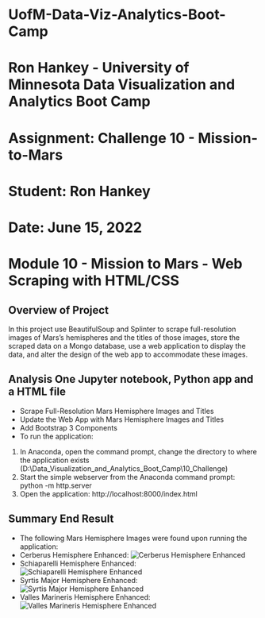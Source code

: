 # UofM-Data-Viz-Analytics-Boot-Camp
# Ron Hankey - University of Minnesota Data Visualization and Analytics Boot Camp
#                   Assignment: Challenge 10 - Mission-to-Mars
#                           Student: Ron Hankey
#                           Date: June 15, 2022

# Module 10 - Mission to Mars - Web Scraping with HTML/CSS

## Overview of Project
In this project use BeautifulSoup and Splinter to scrape full-resolution images of Mars’s hemispheres and the titles of those images, store the scraped data on a Mongo database, use a web application to display the data, and alter the design of the web app to accommodate these images.

## Analysis One Jupyter notebook, Python app and a HTML file
* Scrape Full-Resolution Mars Hemisphere Images and Titles
* Update the Web App with Mars Hemisphere Images and Titles
* Add Bootstrap 3 Components
* To run the application:
1. In Anaconda, open the command prompt, change the directory to where the application exists (D:\Data_Visualization_and_Analytics_Boot_Camp\10_Challenge)
2. Start the simple webserver from the Anaconda command prompt: python -m http.server
3. Open the application: http://localhost:8000/index.html

## Summary  End Result
* The following Mars Hemisphere Images were found upon running the application:
* Cerberus Hemisphere Enhanced: 
![Cerberus Hemisphere Enhanced](https://astrogeology.usgs.gov//cache/images/f5e372a36edfa389625da6d0cc25d905_cerberus_enhanced.tif_full.jpg)
* Schiaparelli Hemisphere Enhanced: 
![Schiaparelli Hemisphere Enhanced](https://astrogeology.usgs.gov//cache/images/3778f7b43bbbc89d6e3cfabb3613ba93_schiaparelli_enhanced.tif_full.jpg)
* Syrtis Major Hemisphere Enhanced: 
![Syrtis Major Hemisphere Enhanced](https://astrogeology.usgs.gov//cache/images/555e6403a6ddd7ba16ddb0e471cadcf7_syrtis_major_enhanced.tif_full.jpg)
* Valles Marineris Hemisphere Enhanced: 
![Valles Marineris Hemisphere Enhanced](https://astrogeology.usgs.gov//cache/images/b3c7c6c9138f57b4756be9b9c43e3a48_valles_marineris_enhanced.tif_full.jpg)